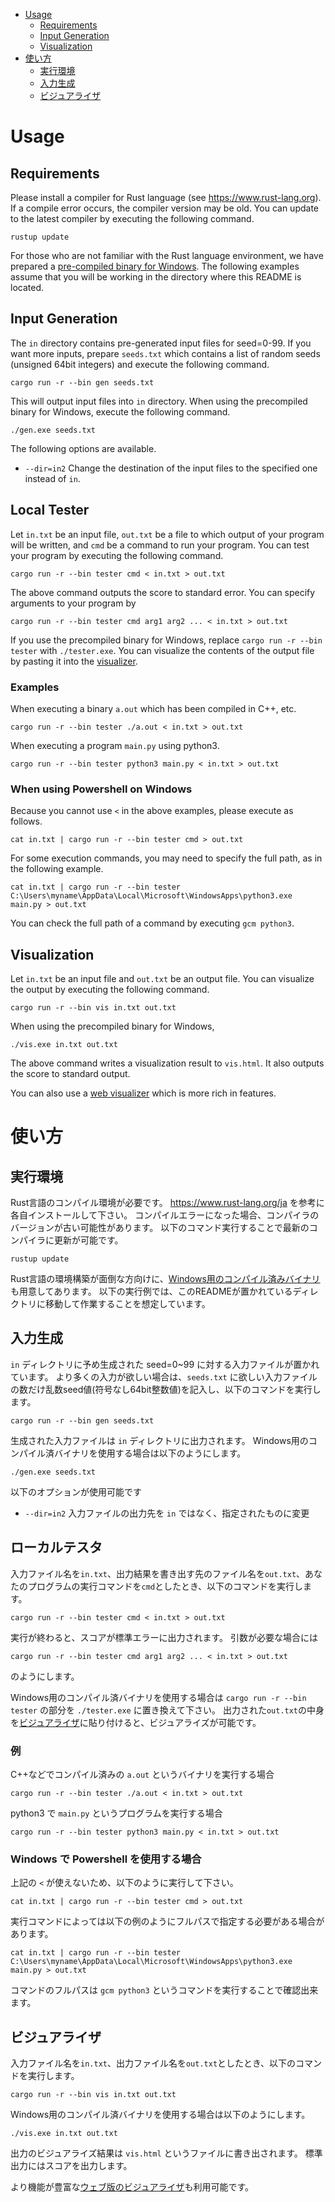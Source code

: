 - [Usage](#usage)
  - [Requirements](#requirements)
  - [Input Generation](#input-generation)
  - [Visualization](#visualization)
- [使い方](#%E4%BD%BF%E3%81%84%E6%96%B9)
  - [実行環境](#%E5%AE%9F%E8%A1%8C%E7%92%B0%E5%A2%83)
  - [入力生成](#%E5%85%A5%E5%8A%9B%E7%94%9F%E6%88%90)
  - [ビジュアライザ](#%E3%83%93%E3%82%B8%E3%83%A5%E3%82%A2%E3%83%A9%E3%82%A4%E3%82%B6)

# Usage

## Requirements
Please install a compiler for Rust language (see https://www.rust-lang.org).
If a compile error occurs, the compiler version may be old.
You can update to the latest compiler by executing the following command.
```
rustup update
```

For those who are not familiar with the Rust language environment, we have prepared a [pre-compiled binary for Windows](https://img.atcoder.jp/ahc054/YDAxDRZr_windows.zip).
The following examples assume that you will be working in the directory where this README is located.

## Input Generation
The `in` directory contains pre-generated input files for seed=0-99.
If you want more inputs, prepare `seeds.txt` which contains a list of random seeds (unsigned 64bit integers) and execute the following command.
```
cargo run -r --bin gen seeds.txt
```
This will output input files into `in` directory.
When using the precompiled binary for Windows, execute the following command.
```
./gen.exe seeds.txt
```


The following options are available.

- `--dir=in2` Change the destination of the input files to the specified one instead of `in`.

## Local Tester
Let `in.txt` be an input file, `out.txt` be a file to which output of your program will be written, and `cmd` be a command to run your program.
You can test your program by executing the following command.
```
cargo run -r --bin tester cmd < in.txt > out.txt
```
The above command outputs the score to standard error.
You can specify arguments to your program by 
```
cargo run -r --bin tester cmd arg1 arg2 ... < in.txt > out.txt
```

If you use the precompiled binary for Windows, replace `cargo run -r --bin tester` with `./tester.exe`.
You can visualize the contents of the output file by pasting it into the [visualizer](https://img.atcoder.jp/ahc054/YDAxDRZr.html?lang=en).

### Examples
When executing a binary `a.out` which has been compiled in C++, etc. 
```
cargo run -r --bin tester ./a.out < in.txt > out.txt
```

When executing a program `main.py` using python3.
```
cargo run -r --bin tester python3 main.py < in.txt > out.txt
```

### When using Powershell on Windows
Because you cannot use `<` in the above examples, please execute as follows.
```
cat in.txt | cargo run -r --bin tester cmd > out.txt
```

For some execution commands, you may need to specify the full path, as in the following example.
```
cat in.txt | cargo run -r --bin tester C:\Users\myname\AppData\Local\Microsoft\WindowsApps\python3.exe main.py > out.txt
```
You can check the full path of a command by executing `gcm python3`.

## Visualization
Let `in.txt` be an input file and `out.txt` be an output file.
You can visualize the output by executing the following command.
```
cargo run -r --bin vis in.txt out.txt
```
When using the precompiled binary for Windows,
```
./vis.exe in.txt out.txt
```

The above command writes a visualization result to `vis.html`.
It also outputs the score to standard output.

You can also use a [web visualizer](https://img.atcoder.jp/ahc054/YDAxDRZr.html?lang=en) which is more rich in features.


# 使い方

## 実行環境
Rust言語のコンパイル環境が必要です。
https://www.rust-lang.org/ja を参考に各自インストールして下さい。
コンパイルエラーになった場合、コンパイラのバージョンが古い可能性があります。
以下のコマンド実行することで最新のコンパイラに更新が可能です。
```
rustup update
```

Rust言語の環境構築が面倒な方向けに、[Windows用のコンパイル済みバイナリ](https://img.atcoder.jp/ahc054/YDAxDRZr_windows.zip)も用意してあります。
以下の実行例では、このREADMEが置かれているディレクトリに移動して作業することを想定しています。

## 入力生成
`in` ディレクトリに予め生成された seed=0~99 に対する入力ファイルが置かれています。
より多くの入力が欲しい場合は、`seeds.txt` に欲しい入力ファイルの数だけ乱数seed値(符号なし64bit整数値)を記入し、以下のコマンドを実行します。
```
cargo run -r --bin gen seeds.txt
```
生成された入力ファイルは `in` ディレクトリに出力されます。
Windows用のコンパイル済バイナリを使用する場合は以下のようにします。
```
./gen.exe seeds.txt
```

以下のオプションが使用可能です

- `--dir=in2` 入力ファイルの出力先を `in` ではなく、指定されたものに変更

## ローカルテスタ
入力ファイル名を`in.txt`、出力結果を書き出す先のファイル名を`out.txt`、あなたのプログラムの実行コマンドを`cmd`としたとき、以下のコマンドを実行します。

```
cargo run -r --bin tester cmd < in.txt > out.txt
```
実行が終わると、スコアが標準エラーに出力されます。
引数が必要な場合には
```
cargo run -r --bin tester cmd arg1 arg2 ... < in.txt > out.txt
```
のようにします。

Windows用のコンパイル済バイナリを使用する場合は `cargo run -r --bin tester` の部分を `./tester.exe` に置き換えて下さい。
出力された`out.txt`の中身を[ビジュアライザ](https://img.atcoder.jp/ahc054/YDAxDRZr.html?lang=ja)に貼り付けると、ビジュアライズが可能です。

### 例
C++などでコンパイル済みの `a.out` というバイナリを実行する場合
```
cargo run -r --bin tester ./a.out < in.txt > out.txt
```

python3 で `main.py` というプログラムを実行する場合
```
cargo run -r --bin tester python3 main.py < in.txt > out.txt
```

### Windows で Powershell を使用する場合
上記の `<` が使えないため、以下のように実行して下さい。
```
cat in.txt | cargo run -r --bin tester cmd > out.txt
```

実行コマンドによっては以下の例のようにフルパスで指定する必要がある場合があります。
```
cat in.txt | cargo run -r --bin tester C:\Users\myname\AppData\Local\Microsoft\WindowsApps\python3.exe main.py > out.txt
```
コマンドのフルパスは `gcm python3` というコマンドを実行することで確認出来ます。

## ビジュアライザ
入力ファイル名を`in.txt`、出力ファイル名を`out.txt`としたとき、以下のコマンドを実行します。
```
cargo run -r --bin vis in.txt out.txt
```
Windows用のコンパイル済バイナリを使用する場合は以下のようにします。
```
./vis.exe in.txt out.txt
```

出力のビジュアライズ結果は `vis.html` というファイルに書き出されます。
標準出力にはスコアを出力します。

より機能が豊富な[ウェブ版のビジュアライザ](https://img.atcoder.jp/ahc054/YDAxDRZr.html?lang=ja)も利用可能です。
